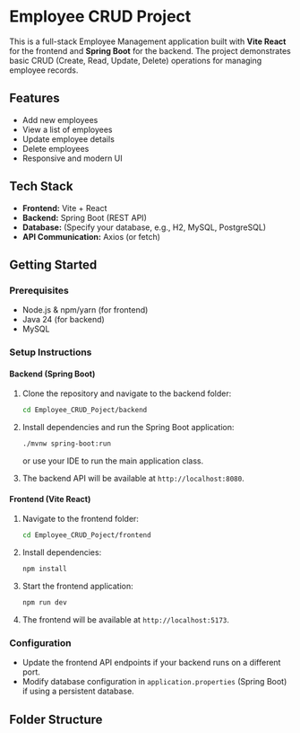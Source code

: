 # Employee CRUD Project

This is a full-stack Employee Management application built with **Vite React** for the frontend and **Spring Boot** for the backend. The project demonstrates basic CRUD (Create, Read, Update, Delete) operations for managing employee records.

## Features

- Add new employees
- View a list of employees
- Update employee details
- Delete employees
- Responsive and modern UI

## Tech Stack

- **Frontend:** Vite + React
- **Backend:** Spring Boot (REST API)
- **Database:** (Specify your database, e.g., H2, MySQL, PostgreSQL)
- **API Communication:** Axios (or fetch)

## Getting Started

### Prerequisites

- Node.js & npm/yarn (for frontend)
- Java 24 (for backend)
- MySQL

### Setup Instructions

#### Backend (Spring Boot)

1. Clone the repository and navigate to the backend folder:
    ```bash
    cd Employee_CRUD_Poject/backend
    ```
2. Install dependencies and run the Spring Boot application:
    ```bash
    ./mvnw spring-boot:run
    ```
   or use your IDE to run the main application class.

3. The backend API will be available at `http://localhost:8080`.

#### Frontend (Vite React)

1. Navigate to the frontend folder:
    ```bash
    cd Employee_CRUD_Poject/frontend
    ```
2. Install dependencies:
    ```bash
    npm install
    ```
3. Start the frontend application:
    ```bash
    npm run dev
    ```
4. The frontend will be available at `http://localhost:5173`.

### Configuration

- Update the frontend API endpoints if your backend runs on a different port.
- Modify database configuration in `application.properties` (Spring Boot) if using a persistent database.

## Folder Structure
